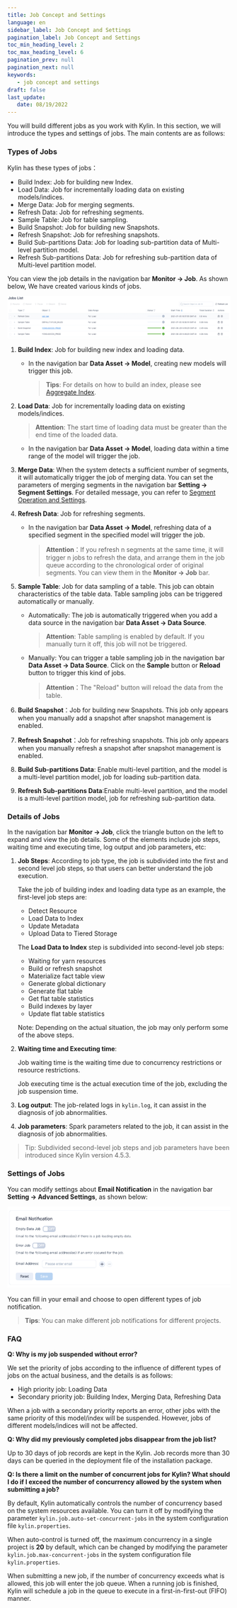 ```yaml
---
title: Job Concept and Settings
language: en
sidebar_label: Job Concept and Settings
pagination_label: Job Concept and Settings
toc_min_heading_level: 2
toc_max_heading_level: 6
pagination_prev: null
pagination_next: null
keywords:
   - job concept and settings
draft: false
last_update:
   date: 08/19/2022
---
```



You will build different jobs as you work with Kylin. In this section, we will introduce the types and settings of jobs. The main contents are as follows:


### <span id="job_type">Types of Jobs</span>

Kylin has these types of jobs：

- Build Index: Job for building new Index.
- Load Data: Job for incrementally loading data on existing models/indices.
- Merge Data: Job for merging segments.
- Refresh Data: Job for refreshing segments.
- Sample Table: Job for table sampling.
- Build Snapshot: Job for building new Snapshots.
- Refresh Snapshot: Job for refreshing snapshots.
- Build Sub-partitions Data: Job for loading sub-partition data of Multi-level partition model.
- Refresh Sub-partitions Data: Job for refreshing sub-partition data of Multi-level partition model.

You can view the job details in the navigation bar **Monitor -> Job**. As shown below, We have created various kinds of jobs.

![Job List](images/job_type.png)

1. **Build Index**: Job for building new index and loading data.

   - In the navigation bar **Data Asset -> Model**, creating new models will trigger this job.

     > **Tips**: For details on how to build an index, please see [Aggregate Index](../modeling/model_design/aggregation_group.md).

2. **Load Data**: Job for incrementally loading data on existing models/indices.

   > **Attention**: The start time of loading data must be greater than the end time of the loaded data.

   - In the navigation bar **Data Asset -> Model**, loading data within a time range of the model will trigger the job.

3. **Merge Data**: When the system detects a sufficient number of segments, it will automatically trigger the job of merging data. You can set the parameters of merging segments in the navigation bar **Setting -> Segment Settings**. For detailed message, you can refer to [Segment Operation and Settings](../modeling/load_data/segment_operation_settings/intro.md).

4. **Refresh Data**: Job for refreshing segments.

   - In the navigation bar **Data Asset -> Model**, refreshing data of a specified segment in the specified model will trigger the job.

     > **Attention**：If you refresh n segments at the same time, it will trigger n jobs to refresh the data, and arrange them in the job queue according to the chronological order of original segments. You can view them in the **Monitor -> Job** bar.
     
   
5. **Sample Table**: Job for data sampling of a table. This job can obtain characteristics of the table data. Table sampling jobs can be triggered automatically or manually.

   - Automatically: The job is automatically triggered when you add a data source in the navigation bar **Data Asset -> Data Source**.

     > **Attention**: Table sampling is enabled by default. If you manually turn it off, this job will not be triggered.

   - Manually: You can trigger a table sampling job in the navigation bar **Data Asset -> Data Source**. Click on the **Sample** button or **Reload** button to trigger this kind of jobs.

     > **Attention**：The "Reload" button will reload the data from the table.
   
6. **Build Snapshot**：Job for building new Snapshots. This job only appears when you manually add a snapshot after snapshot management is enabled.

7. **Refresh Snapshot**：Job for refreshing snapshots. This job only appears when you manually refresh a snapshot after snapshot management is enabled.

8. **Build Sub-partitions Data**: Enable multi-level partition, and the model is a multi-level partition model, job for loading sub-partition data.

9. **Refresh Sub-partitions Data**:Enable multi-level partition, and the model is a multi-level partition model, job for refreshing sub-partition data.
### <span id="job_details">Details of Jobs</span>

In the navigation bar **Monitor -> Job**, click the triangle button on the left to expand and view the job details. 
Some of the elements include job steps, waiting time and executing time, log output and job parameters, etc:

1. **Job Steps**:
   According to job type, the job is subdivided into the first and second level job steps, so that users can better understand the job execution.
   
   Take the job of building index and loading data type as an example, the first-level job steps are:
   - Detect Resource
   - Load Data to Index
   - Update Metadata
   - Upload Data to Tiered Storage

   The **Load Data to Index** step is subdivided into second-level job steps:
   - Waiting for yarn resources
   - Build or refresh snapshot
   - Materialize fact table view
   - Generate global dictionary
   - Generate flat table
   - Get flat table statistics
   - Build indexes by layer
   - Update flat table statistics

   Note: Depending on the actual situation, the job may only perform some of the above steps.
3. **Waiting time and Executing time**:

   Job waiting time is the waiting time due to concurrency restrictions or resource restrictions.

   Job executing time is the actual execution time of the job, excluding the job suspension time.

4. **Log output**: The job-related logs in `kylin.log`, it can assist in the diagnosis of job abnormalities.
5. **Job parameters**: Spark parameters related to the job, it can assist in the diagnosis of job abnormalities.
> Tip: Subdivided second-level job steps and job parameters have been introduced since Kylin version 4.5.3.

### <span id="job_settings">Settings of Jobs</span>

You can modify settings about **Email Notification** in the navigation bar **Setting -> Advanced Settings**, as shown below: 

![Job Notification](images/job_settings.png)

You can fill in your email and choose to open different types of job notification.

> **Tips**: You can make different job notifications for different projects.

### <span id="faq">FAQ</span>

**Q: Why is my job suspended without error?**

We set the priority of jobs according to the influence of different types of jobs on the actual business, and the details is as follows:

- High priority job: Loading Data
- Secondary priority job: Building Index, Merging Data, Refreshing Data

When a job with a secondary priority reports an error, other jobs with the same priority of this model/index will be suspended. However, jobs of different models/indices will not be affected.

**Q: Why did my previously completed jobs disappear from the job list?**

Up to 30 days of job records are kept in the Kylin. Job records more than 30 days can be queried in the deployment file of the installation package.

**Q: Is there a limit on the number of concurrent jobs for Kylin? What should I do if I exceed the number of concurrency allowed by the system when submitting a job?**

By default, Kylin automatically controls the number of concurrency based on the system resources available. You can turn it off by modifying the parameter `kylin.job.auto-set-concurrent-jobs` in the system configuration file `kylin.properties`.

When auto-control is turned off, the maximum concurrency in a single project is **20** by default, which can be changed by modifying the parameter `kylin.job.max-concurrent-jobs` in the system configuration file `kylin.properties`.

When submitting a new job, if the number of concurrency exceeds what is allowed, this job will enter the job queue. When a running job is finished, Kylin will schedule a job in the queue to execute in a first-in-first-out (FIFO) manner.

